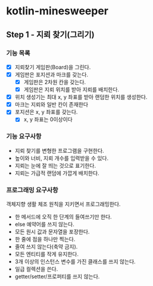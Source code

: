 # kotlin-minesweeper

## Step 1 - 지뢰 찾기(그리기)

### 기능 목록

- [X] 지뢰찾기 게임판(Board)을 그린다.
- [X] 게임판은 포지션과 마크를 갖는다.
    - [X] 게임판은 2차원 칸을 갖는다.
    - [X] 게임판은 지뢰 위치를 받아 지뢰를 배치한다.
- [X] 위치 생성기는 최대 x, y 좌표를 받아 랜덤한 위치를 생성한다.
- [X] 마크는 지뢰와 일반 칸이 존재한다
- [X] 포지션은 x, y 좌표를 갖는다.
    - [X] x, y 좌표는 0이상이다

### 기능 요구사항

- 지뢰 찾기를 변형한 프로그램을 구현한다.
- 높이와 너비, 지뢰 개수를 입력받을 수 있다.
- 지뢰는 눈에 잘 띄는 것으로 표기한다.
- 지뢰는 가급적 랜덤에 가깝게 배치한다.

### 프로그래밍 요구사항

객체지향 생활 체조 원칙을 지키면서 프로그래밍한다.

- 한 메서드에 오직 한 단계의 들여쓰기만 한다.
- else 예약어를 쓰지 않는다.
- 모든 원시 값과 문자열을 포장한다.
- 한 줄에 점을 하나만 찍는다.
- 줄여 쓰지 않는다(축약 금지).
- 모든 엔티티를 작게 유지한다.
- 3개 이상의 인스턴스 변수를 가진 클래스를 쓰지 않는다.
- 일급 컬렉션을 쓴다.
- getter/setter/프로퍼티를 쓰지 않는다.
